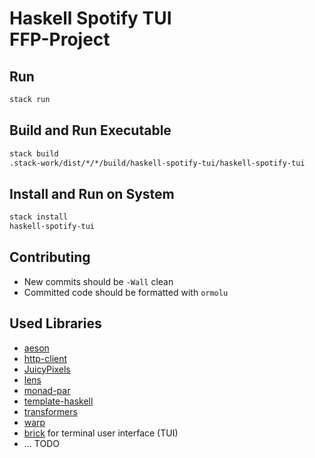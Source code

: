 # Haskell Spotify TUI <br/> FFP-Project 

## Run

```sh
stack run
```

## Build and Run Executable

```sh
stack build
.stack-work/dist/*/*/build/haskell-spotify-tui/haskell-spotify-tui
```

## Install and Run on System

```sh
stack install
haskell-spotify-tui
```

## Contributing
- New commits should be `-Wall` clean
- Committed code should be formatted with `ormolu`

## Used Libraries
- [aeson](https://hackage.haskell.org/package/aeson)
- [http-client](https://hackage.haskell.org/package/http-client)
- [JuicyPixels](https://hackage.haskell.org/package/JuicyPixels)
- [lens](https://hackage.haskell.org/package/lens)
- [monad-par](https://hackage.haskell.org/package/monad-par)
- [template-haskell](https://hackage.haskell.org/package/template-haskell)
- [transformers](https://hackage.haskell.org/package/transformers)
- [warp](https://hackage.haskell.org/package/warp)
- [brick](https://hackage.haskell.org/package/brick) for terminal user interface (TUI)
- ... TODO